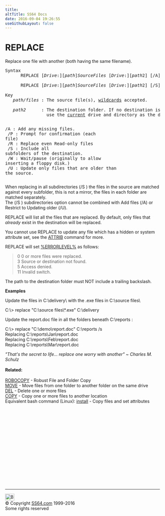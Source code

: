 ```yaml
---
title:
altTitle: SS64 Docs
date: 2016-09-04 19:26:55
useGithubLayout: false
---
```

<!-- #BeginLibraryItem "/Library/head_nt.lbi" --><!-- #EndLibraryItem --><h1>REPLACE</h1> 
<p>Replace  one file with another (both having the same filename).</p>
<pre>Syntax
      REPLACE [<i>Drive</i>:][<i>path</i>]<i>SourceFiles </i>[<i>Drive</i>:][<i>path</i>2] [/A] [/P] [/R] [/W]<br>
      REPLACE [<i>Drive</i>:][<i>path</i>]<i>SourceFiles </i>[<i>Drive</i>:][<i>path</i>2] [/S] [/P] [/R] [/W] [/U]<br>
Key
   <i>path/files</i> : The source file(s), <a href="syntax-wildcards.html">wildcards</a> accepted.<br>
   <i>path2</i>      : The destination folder. If no destination is specified REPLACE will
                use the <a href="cd.html">current</a> drive and directory as the destination.

   /A   : Add any missing files.<br>
   /P   : Prompt for confirmation (each file)<br>
   /R   : Replace even Read-only files<br>
   /S   : Include all subfolders of the destination.<br>
   /W   : Wait/pause (originally to allow inserting a floppy disk.)<br>
   /U   : Update only files that are older than the source.</pre>
<p>When replacing in all subdirectories (/S ) the files in the source are matched against every subfolder, this is not a mirror, the files in each folder are matched separately.  <br>
The 
(/S ) subdirectories option cannot be combined with Add files (/A) or Restrict to Updating older (/U).</p>
<p>REPLACE will list all the files that are replaced. By default, only files that <i>already</i> exist in the destination will be replaced.</p>
<p>You cannot use REPLACE to update any file which has a hidden or system attribute set, see the <a href="attrib.html">ATTRIB</a> command for more.<br>
</p>
<p>REPLACE will set <span class="code"><a href="errorlevel.html">%ERRORLEVEL%</a></span> as follows:</p>
<blockquote>
<p> <span class="code">0 </span>0 or more files were replaced. <br>
<span class="code">3 </span>Source or destination not found.<br>
<span class="code">5 </span>Access denied. <br>
<span class="code">11 </span>Invalid switch.</p>
</blockquote>
<p> The path to the destination folder must NOT include a trailing backslash.
</p>
<p><b>Examples</b></p>
<p>Update the files in C:\delivery\ with the .exe files in C:\source files\</p>
<p class="code">C:\&gt; replace "C:\source files\*.exe" C:\delivery</p>
<p>Update the report.doc file in all the folders beneath C:\reports :</p><p class="code">C:\&gt; replace "C:\demo\report.doc" C:\reports /s<br>
Replacing C:\reports\Jan\report.doc<br>
Replacing C:\reports\Feb\report.doc<br>
Replacing C:\reports\Mar\report.doc</p>
<p><i class="quote">"That's the secret to life... replace one worry with another" ~ Charles M. Schulz</i><br>
<br>
<b>Related:</b><br>
<br>
<a href="robocopy.html">ROBOCOPY</a> - Robust File and Folder Copy<br>
<a href="move.html">MOVE</a> - Move files from one folder to another folder 
on the same drive<br>
<a href="del.html">DEL</a> - Delete one or more files<br>
<a href="copy.html">COPY</a> - Copy one or more files to another location<br>
Equivalent bash command (Linux): <a href="../bash/install.html">install</a> - Copy files and set attributes</p><!-- #BeginLibraryItem "/Library/foot_nt.lbi" --><p>
<!-- windows300 -->
<ins class="adsbygoogle" style="display:inline-block;width:300px;height:250px" data-ad-client="ca-pub-6140977852749469" data-ad-slot="7649547908"></ins>
<script>
(adsbygoogle = window.adsbygoogle || []).push({});
</script></p>
<hr>
<div id="bl" class="footer"><a href="replace.html#"><img src="../images/top.png" width="30" height="22" alt="Back to the Top"></a></div>
<div id="br" class="footer, tagline">© Copyright <a href="../index.html">SS64.com</a> 1999-2016<br>
Some rights reserved</div><!-- #EndLibraryItem -->

